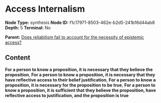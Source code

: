 # Access Internalism

**Node Type:** synthesis
**Node ID:** f1c17971-8503-462e-b2d5-241b16d44ab8
**Depth:** 5
**Terminal:** No

**Parent:** [Does reliabilism fail to account for the necessity of epistemic access?](does-reliabilism-fail-to-account-for-the-necessity-of-epistemic-access-antithesis-a3f9f5a0-95a1-45b1-bc29-fbbbe67feae5.md)

## Content

**For a person to know a proposition, it is necessary that they believe the proposition**, **For a person to know a proposition, it is necessary that they have reflective access to their belief justification**, **For a person to know a proposition, it is necessary for the proposition to be true**, **For a person to know a proposition, it is sufficient that they believe the proposition, have reflective access to justification, and the proposition is true**
